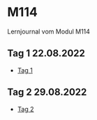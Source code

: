 # M114
Lernjournal vom Modul M114

## Tag 1 22.08.2022
- [Tag 1](Tag1_22-08-2022.md)

## Tag 2 29.08.2022
- [Tag 2](Tag1_29-08-2022.md)
